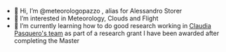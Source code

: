 - 👋 Hi, I’m @meteorologopazzo , alias for Alessandro Storer
- 👀 I’m interested in Meteorology, Clouds and Flight
- 🌱 I’m currently learning how to do good research working in [Claudia Pasquero's team](https://sites.google.com/unimib.it/pasquero/home?authuser=0) as part of a research grant I have been awarded after completing the Master

